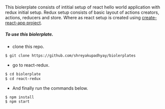 This biolerplate consists of intitial setup of react hello world application with redux initial setup. Redux setup consists of basic layout of actions creators, actions, reducers and store. Where as react setup is created using [create-react-app project](https://github.com/facebook/create-react-app).

##### To use this biolerplate.
* clone this repo. 
```sh
$ git clone https://github.com/shreyakupadhyay/biolerplates
```
* go to react-redux.
```sh
$ cd biolerplate
$ cd react-redux	
```
* And finally run the commands below.
```sh
$ npm install
$ npm start
```

